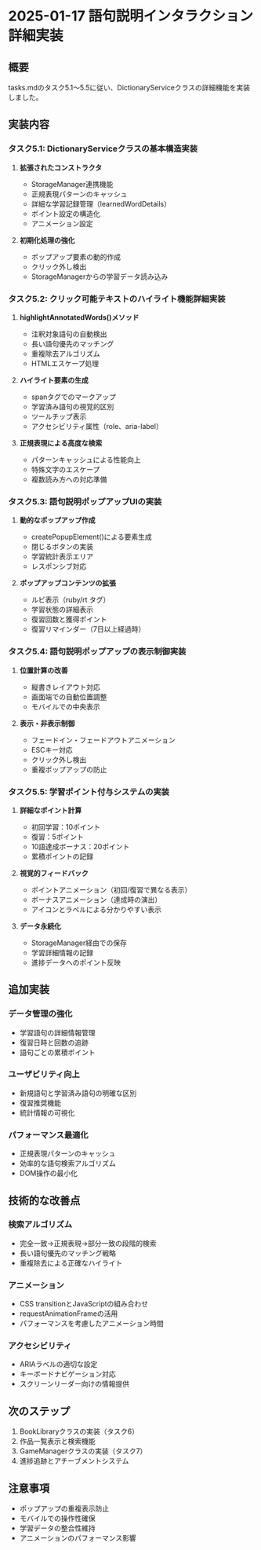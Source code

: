 # 2025-01-17 語句説明インタラクション詳細実装

## 概要
tasks.mdのタスク5.1〜5.5に従い、DictionaryServiceクラスの詳細機能を実装しました。

## 実装内容

### タスク5.1: DictionaryServiceクラスの基本構造実装

1. **拡張されたコンストラクタ**
   - StorageManager連携機能
   - 正規表現パターンのキャッシュ
   - 詳細な学習記録管理（learnedWordDetails）
   - ポイント設定の構造化
   - アニメーション設定

2. **初期化処理の強化**
   - ポップアップ要素の動的作成
   - クリック外し検出
   - StorageManagerからの学習データ読み込み

### タスク5.2: クリック可能テキストのハイライト機能詳細実装

1. **highlightAnnotatedWords()メソッド**
   - 注釈対象語句の自動検出
   - 長い語句優先のマッチング
   - 重複除去アルゴリズム
   - HTMLエスケープ処理

2. **ハイライト要素の生成**
   - spanタグでのマークアップ
   - 学習済み語句の視覚的区別
   - ツールチップ表示
   - アクセシビリティ属性（role、aria-label）

3. **正規表現による高度な検索**
   - パターンキャッシュによる性能向上
   - 特殊文字のエスケープ
   - 複数読み方への対応準備

### タスク5.3: 語句説明ポップアップUIの実装

1. **動的なポップアップ作成**
   - createPopupElement()による要素生成
   - 閉じるボタンの実装
   - 学習統計表示エリア
   - レスポンシブ対応

2. **ポップアップコンテンツの拡張**
   - ルビ表示（ruby/rt タグ）
   - 学習状態の詳細表示
   - 復習回数と獲得ポイント
   - 復習リマインダー（7日以上経過時）

### タスク5.4: 語句説明ポップアップの表示制御実装

1. **位置計算の改善**
   - 縦書きレイアウト対応
   - 画面端での自動位置調整
   - モバイルでの中央表示

2. **表示・非表示制御**
   - フェードイン・フェードアウトアニメーション
   - ESCキー対応
   - クリック外し検出
   - 重複ポップアップの防止

### タスク5.5: 学習ポイント付与システムの実装

1. **詳細なポイント計算**
   - 初回学習：10ポイント
   - 復習：5ポイント
   - 10語達成ボーナス：20ポイント
   - 累積ポイントの記録

2. **視覚的フィードバック**
   - ポイントアニメーション（初回/復習で異なる表示）
   - ボーナスアニメーション（達成時の演出）
   - アイコンとラベルによる分かりやすい表示

3. **データ永続化**
   - StorageManager経由での保存
   - 学習詳細情報の記録
   - 進捗データへのポイント反映

## 追加実装

### データ管理の強化
- 学習語句の詳細情報管理
- 復習日時と回数の追跡
- 語句ごとの累積ポイント

### ユーザビリティ向上
- 新規語句と学習済み語句の明確な区別
- 復習推奨機能
- 統計情報の可視化

### パフォーマンス最適化
- 正規表現パターンのキャッシュ
- 効率的な語句検索アルゴリズム
- DOM操作の最小化

## 技術的な改善点

### 検索アルゴリズム
- 完全一致→正規表現→部分一致の段階的検索
- 長い語句優先のマッチング戦略
- 重複除去による正確なハイライト

### アニメーション
- CSS transitionとJavaScriptの組み合わせ
- requestAnimationFrameの活用
- パフォーマンスを考慮したアニメーション時間

### アクセシビリティ
- ARIAラベルの適切な設定
- キーボードナビゲーション対応
- スクリーンリーダー向けの情報提供

## 次のステップ
1. BookLibraryクラスの実装（タスク6）
2. 作品一覧表示と検索機能
3. GameManagerクラスの実装（タスク7）
4. 進捗追跡とアチーブメントシステム

## 注意事項
- ポップアップの重複表示防止
- モバイルでの操作性確保
- 学習データの整合性維持
- アニメーションのパフォーマンス影響